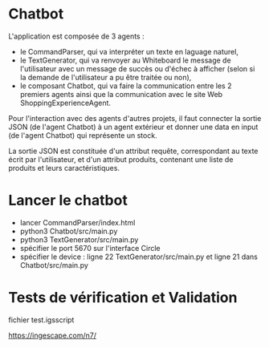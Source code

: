 # Chatbot
L'application est composée de 3 agents : 
- le CommandParser, qui va interpréter un texte en laguage naturel, 
- le TextGenerator, qui va renvoyer au Whiteboard le message de l'utilisateur avec un message de succès ou d'échec à afficher (selon si la demande de l'utilisateur a pu être traitée ou non), 
- le composant Chatbot, qui va faire la communication entre les 2 premiers agents ainsi que la communication avec le site Web ShoppingExperienceAgent.

Pour l'interaction avec des agents d'autres projets, il faut connecter la sortie JSON (de l'agent Chatbot) à un agent extérieur et donner une data en input (de l'agent Chatbot) qui représente un stock.

La sortie JSON est constituée d'un attribut requête, correspondant au texte écrit par l'utilisateur, et d'un attribut produits, contenant une liste de produits et leurs caractéristiques.

# Lancer le chatbot
- lancer CommandParser/index.html
- python3 Chatbot/src/main.py
- python3 TextGenerator/src/main.py
- spécifier le port 5670 sur l'interface Circle
- spécifier le device : ligne 22 TextGenerator/src/main.py et ligne 21 dans Chatbot/src/main.py

# Tests de vérification et Validation
fichier test.igsscript

https://ingescape.com/n7/

